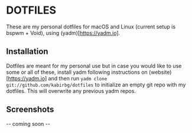 # DOTFILES

These are my personal dotfiles for macOS and Linux (current setup is bspwm + Void), using (yadm)[https://yadm.io].

## Installation

Dotfiles are meant for my personal use but in case you would like to use some or all of these, install yadm following instructions on (website)[https://yadm.io] and then run `yadm clone git://github.com/kabirbg/dotfiles` to initialize an empty git repo with my dotfiles. This will overwrite any previous yadm repos.

## Screenshots

-- coming soon --
